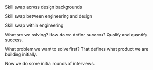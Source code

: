 Skill swap across design backgrounds

Skill swap between engineering and design

Skill swap within engineering

What are we solving?  How do we define success?  Qualify and quantify success.

What problem we want to solve first?  That defines what product we are building initially.

Now we do some initial rounds of interviews.  

